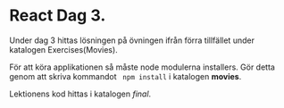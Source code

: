 # React Dag 3.

Under dag 3 hittas lösningen på övningen ifrån förra tillfället under katalogen Exercises(Movies).

För att köra applikationen så måste node modulerna installers. Gör detta genom att skriva kommandot
` npm install`
i katalogen **movies**.

Lektionens kod hittas i katalogen _final_.
